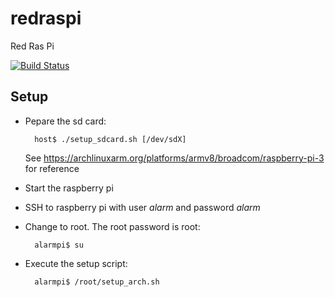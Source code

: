 # redraspi

Red Ras Pi

[![Build Status](https://travis-ci.org/raphaelmeyer/redraspi.svg?branch=master)](https://travis-ci.org/raphaelmeyer/redraspi)


## Setup

- Pepare the sd card:

        host$ ./setup_sdcard.sh [/dev/sdX]

  See https://archlinuxarm.org/platforms/armv8/broadcom/raspberry-pi-3 for reference

- Start the raspberry pi
- SSH to raspberry pi with user _alarm_ and password _alarm_
- Change to root. The root password is root:

        alarmpi$ su

- Execute the setup script:

        alarmpi$ /root/setup_arch.sh

